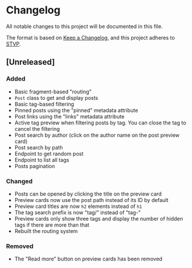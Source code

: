 # Changelog

All notable changes to this project will be documented in this file.

The format is based on [Keep a Changelog](https://keepachangelog.com/en/1.1.0/),
and this project adheres to [STVP](https://mia.kiwi/projects/stvp).

## [Unreleased]

### Added

- Basic fragment-based "routing"
- `Post` class to get and display posts
- Basic tag-based filtering
- Pinned posts using the "pinned" metadata attribute
- Post links using the "links" metadata attribute
- Active tag preview when filtering posts by tag. You can close the tag to cancel the filtering
- Post search by author (click on the author name on the post preview card)
- Post search by path
- Endpoint to get random post
- Endpoint to list all tags
- Posts pagination

### Changed

- Posts can be opened by clicking the title on the preview card
- Preview cards now use the post path instead of its ID by default
- Preview card titles are now `h2` elements instead of `h1`
- The tag search prefix is now "tag/" instead of "tag-"
- Preview cards only show three tags and display the number of hidden tags if there are more than that
- Rebuilt the routing system

### Removed

- The "Read more" button on preview cards has been removed
